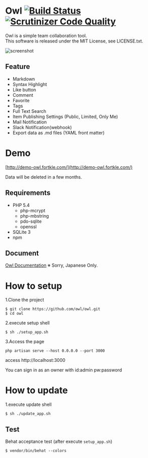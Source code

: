 # Owl [![Build Status](https://travis-ci.org/owl/owl.svg?branch=master)](https://travis-ci.org/owl/owl) [![Scrutinizer Code Quality](https://scrutinizer-ci.com/g/owl/owl/badges/quality-score.png?b=master)](https://scrutinizer-ci.com/g/owl/owl/?branch=master)

Owl is a simple team collaboration tool.  
This software is released under the MIT License, see LICENSE.txt.

![screenshot](https://raw.githubusercontent.com/wiki/fortkle/owl/images/owl_screenshot.png)

## Feature

- Markdown
- Syntax Highlight
- Like button
- Comment
- Favorite
- Tags
- Full Text Search
- Item Publishing Settings (Public, Limited, Only Me)
- Mail Notification
- Slack Notification(webhook)
- Export data as .md files (YAML front matter)

# Demo

[http://demo-owl.fortkle.com/](http://demo-owl.fortkle.com/)  

Data will be deleted in a few months.

## Requirements

- PHP 5.4
  - php-mcrypt
  - php-mbstring
  - pdo-sqlite
  - openssl
- SQLite 3
- npm

## Document
[Owl Documentation](https://github.com/owl/owl/wiki)
※ Sorry, Japanese Only.

# How to setup
1.Clone the project

```
$ git clone https://github.com/owl/owl.git
$ cd owl
```

2.execute setup shell

```
$ sh ./setup_app.sh
```

3.Access the page

```
php artisan serve --host 0.0.0.0 --port 3000
```

access http://localhost:3000

You can sign in as an owner with id:admin pw:password

# How to update
1.execute update shell

```
$ sh ./update_app.sh
```

## Test
Behat acceptance test
(after execute `setup_app.sh`)

```
$ vendor/bin/behat --colors
```
